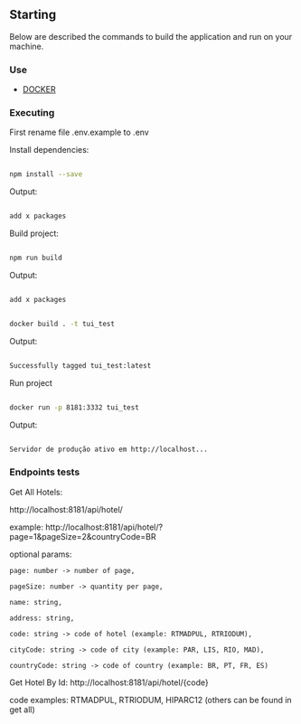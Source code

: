 ## Starting

Below are described the commands to build the application and run on your machine.

### Use

* [DOCKER](https://docs.docker.com/install/)

### Executing

First rename file .env.example to .env

Install dependencies:

```bash

npm install --save

```

Output:

```bash

add x packages

```

Build project:

```bash

npm run build

```

Output:

```bash

add x packages

```

```bash

docker build . -t tui_test

```

Output:

```bash

Successfully tagged tui_test:latest

```

Run project

```bash

docker run -p 8181:3332 tui_test

```

Output:

```bash

Servidor de produção ativo em http://localhost...

```

### Endpoints tests

Get All Hotels:

http://localhost:8181/api/hotel/

example: http://localhost:8181/api/hotel/?page=1&pageSize=2&countryCode=BR

optional params:

    page: number -> number of page,

    pageSize: number -> quantity per page,

    name: string,

    address: string,

    code: string -> code of hotel (example: RTMADPUL, RTRIODUM),

    cityCode: string -> code of city (example: PAR, LIS, RIO, MAD),

    countryCode: string -> code of country (example: BR, PT, FR, ES)


Get Hotel By Id:
http://localhost:8181/api/hotel/{code}

code examples: RTMADPUL, RTRIODUM, HIPARC12 (others can be found in get all)


